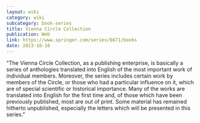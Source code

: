 ```yaml
---
layout: wiki
category: wiki
subcategory: book-series
title: Vienna Circle Collection
publication: Web
link: https://www.springer.com/series/6671/books
date: 2023-10-10
---
```


"The Vienna Circle Collection, as a publishing enterprise, is basically a series of anthologies translated into English of the most important work of individual members. Moreover, the series includes certain work by members of the Circle, or those who had a particular influence on it, which are of special scientific or historical importance. Many of the works are translated into English for the first time and, of those which have been previously published, most are out of print. Some material has remained hitherto unpublished, especially the letters which will be presented in this series."
